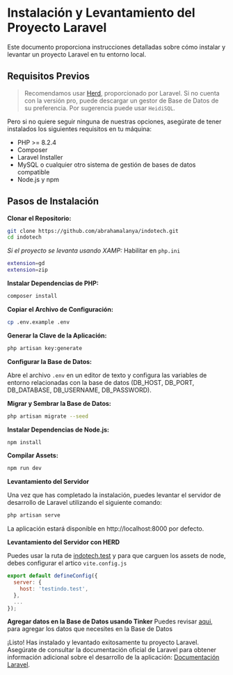 # Instalación y Levantamiento del Proyecto Laravel

Este documento proporciona instrucciones detalladas sobre cómo instalar y levantar un proyecto Laravel en tu entorno local.

## Requisitos Previos

> Recomendamos usar [Herd](https://herd.laravel.com/windows), proporcionado por Laravel. Si no cuenta con la versión pro, puede descargar un gestor de Base de Datos de su preferencia. Por sugerencia puede usar `HeidiSQL`.

Pero si no quiere seguir ninguna de nuestras opciones, asegúrate de tener instalados los siguientes requisitos en tu máquina:

- PHP >= 8.2.4
- Composer
- Laravel Installer
- MySQL o cualquier otro sistema de gestión de bases de datos compatible
- Node.js y npm

## Pasos de Instalación

**Clonar el Repositorio:**

```bash
git clone https://github.com/abrahamalanya/indotech.git
cd indotech
```

*Si el proyecto se levanta usando XAMP:*
Habilitar en `php.ini`
```bash
extension=gd
extension=zip
```

**Instalar Dependencias de PHP:**

```bash
composer install
```

**Copiar el Archivo de Configuración:**

```bash
cp .env.example .env
```

**Generar la Clave de la Aplicación:**

```bash
php artisan key:generate
```

**Configurar la Base de Datos:**

Abre el archivo `.env` en un editor de texto y configura las variables de entorno relacionadas con la base de datos (DB_HOST, DB_PORT, DB_DATABASE, DB_USERNAME, DB_PASSWORD).

**Migrar y Sembrar la Base de Datos:**

```bash
php artisan migrate --seed
```

**Instalar Dependencias de Node.js:**

```bash
npm install
```

**Compilar Assets:**

```bash
npm run dev
```

**Levantamiento del Servidor**

Una vez que has completado la instalación, puedes levantar el servidor de desarrollo de Laravel utilizando el siguiente comando:

```bash
php artisan serve
```

La aplicación estará disponible en http://localhost:8000 por defecto.

**Levantamiento del Servidor con HERD**

Puedes usar la ruta de [indotech.test](indotech.test) y para que carguen los assets de node, debes configurar el artico `vite.config.js`
```js
export default defineConfig({
  server: {
    host: 'testindo.test',
  },
  ...
});
```

**Agregar datos en la Base de Datos usando Tinker**
Puedes revisar [aqui](./README-TINKER.md), para agregar los datos que necesites en la Base de Datos

¡Listo! Has instalado y levantado exitosamente tu proyecto Laravel. Asegúrate de consultar la documentación oficial de Laravel para obtener información adicional sobre el desarrollo de la aplicación: [Documentación Laravel](https://laravel.com/docs/10.x).